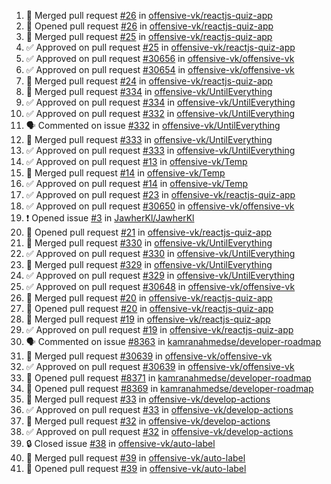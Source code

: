 <!--START_SECTION:activity-->
1. 🎉  Merged pull request [#26](https://github.com/offensive-vk/reactjs-quiz-app/pull/26) in [offensive-vk/reactjs-quiz-app](https://github.com/offensive-vk/reactjs-quiz-app)
2. 💪 Opened pull request [#26](https://github.com/offensive-vk/reactjs-quiz-app/pull/26) in [offensive-vk/reactjs-quiz-app](https://github.com/offensive-vk/reactjs-quiz-app)
3. 🎉  Merged pull request [#25](https://github.com/offensive-vk/reactjs-quiz-app/pull/25) in [offensive-vk/reactjs-quiz-app](https://github.com/offensive-vk/reactjs-quiz-app)
4. ✅ Approved on pull request [#25](https://github.com/offensive-vk/reactjs-quiz-app/pull/25) in [offensive-vk/reactjs-quiz-app](https://github.com/offensive-vk/reactjs-quiz-app)
5. ✅ Approved on pull request [#30656](https://github.com/offensive-vk/offensive-vk/pull/30656) in [offensive-vk/offensive-vk](https://github.com/offensive-vk/offensive-vk)
6. ✅ Approved on pull request [#30654](https://github.com/offensive-vk/offensive-vk/pull/30654) in [offensive-vk/offensive-vk](https://github.com/offensive-vk/offensive-vk)
7. 🎉  Merged pull request [#24](https://github.com/offensive-vk/reactjs-quiz-app/pull/24) in [offensive-vk/reactjs-quiz-app](https://github.com/offensive-vk/reactjs-quiz-app)
8. 🎉  Merged pull request [#334](https://github.com/offensive-vk/UntilEverything/pull/334) in [offensive-vk/UntilEverything](https://github.com/offensive-vk/UntilEverything)
9. ✅ Approved on pull request [#334](https://github.com/offensive-vk/UntilEverything/pull/334) in [offensive-vk/UntilEverything](https://github.com/offensive-vk/UntilEverything)
10. ✅ Approved on pull request [#332](https://github.com/offensive-vk/UntilEverything/pull/332) in [offensive-vk/UntilEverything](https://github.com/offensive-vk/UntilEverything)
11. 🗣 Commented on issue [#332](https://github.com/offensive-vk/UntilEverything/issues/332) in [offensive-vk/UntilEverything](https://github.com/offensive-vk/UntilEverything)
12. 🎉  Merged pull request [#333](https://github.com/offensive-vk/UntilEverything/pull/333) in [offensive-vk/UntilEverything](https://github.com/offensive-vk/UntilEverything)
13. ✅ Approved on pull request [#333](https://github.com/offensive-vk/UntilEverything/pull/333) in [offensive-vk/UntilEverything](https://github.com/offensive-vk/UntilEverything)
14. ✅ Approved on pull request [#13](https://github.com/offensive-vk/Temp/pull/13) in [offensive-vk/Temp](https://github.com/offensive-vk/Temp)
15. 🎉  Merged pull request [#14](https://github.com/offensive-vk/Temp/pull/14) in [offensive-vk/Temp](https://github.com/offensive-vk/Temp)
16. ✅ Approved on pull request [#14](https://github.com/offensive-vk/Temp/pull/14) in [offensive-vk/Temp](https://github.com/offensive-vk/Temp)
17. ✅ Approved on pull request [#23](https://github.com/offensive-vk/reactjs-quiz-app/pull/23) in [offensive-vk/reactjs-quiz-app](https://github.com/offensive-vk/reactjs-quiz-app)
18. ✅ Approved on pull request [#30650](https://github.com/offensive-vk/offensive-vk/pull/30650) in [offensive-vk/offensive-vk](https://github.com/offensive-vk/offensive-vk)
19. ❗ Opened issue [#3](https://github.com/JawherKl/JawherKl/issues/3) in [JawherKl/JawherKl](https://github.com/JawherKl/JawherKl)
20. 💪 Opened pull request [#21](https://github.com/offensive-vk/reactjs-quiz-app/pull/21) in [offensive-vk/reactjs-quiz-app](https://github.com/offensive-vk/reactjs-quiz-app)
21. 🎉  Merged pull request [#330](https://github.com/offensive-vk/UntilEverything/pull/330) in [offensive-vk/UntilEverything](https://github.com/offensive-vk/UntilEverything)
22. ✅ Approved on pull request [#330](https://github.com/offensive-vk/UntilEverything/pull/330) in [offensive-vk/UntilEverything](https://github.com/offensive-vk/UntilEverything)
23. 🎉  Merged pull request [#329](https://github.com/offensive-vk/UntilEverything/pull/329) in [offensive-vk/UntilEverything](https://github.com/offensive-vk/UntilEverything)
24. ✅ Approved on pull request [#329](https://github.com/offensive-vk/UntilEverything/pull/329) in [offensive-vk/UntilEverything](https://github.com/offensive-vk/UntilEverything)
25. ✅ Approved on pull request [#30648](https://github.com/offensive-vk/offensive-vk/pull/30648) in [offensive-vk/offensive-vk](https://github.com/offensive-vk/offensive-vk)
26. 🎉  Merged pull request [#20](https://github.com/offensive-vk/reactjs-quiz-app/pull/20) in [offensive-vk/reactjs-quiz-app](https://github.com/offensive-vk/reactjs-quiz-app)
27. 💪 Opened pull request [#20](https://github.com/offensive-vk/reactjs-quiz-app/pull/20) in [offensive-vk/reactjs-quiz-app](https://github.com/offensive-vk/reactjs-quiz-app)
28. 🎉  Merged pull request [#19](https://github.com/offensive-vk/reactjs-quiz-app/pull/19) in [offensive-vk/reactjs-quiz-app](https://github.com/offensive-vk/reactjs-quiz-app)
29. ✅ Approved on pull request [#19](https://github.com/offensive-vk/reactjs-quiz-app/pull/19) in [offensive-vk/reactjs-quiz-app](https://github.com/offensive-vk/reactjs-quiz-app)
30. 🗣 Commented on issue [#8363](https://github.com/kamranahmedse/developer-roadmap/issues/8363) in [kamranahmedse/developer-roadmap](https://github.com/kamranahmedse/developer-roadmap)
31. 🎉  Merged pull request [#30639](https://github.com/offensive-vk/offensive-vk/pull/30639) in [offensive-vk/offensive-vk](https://github.com/offensive-vk/offensive-vk)
32. ✅ Approved on pull request [#30639](https://github.com/offensive-vk/offensive-vk/pull/30639) in [offensive-vk/offensive-vk](https://github.com/offensive-vk/offensive-vk)
33. 💪 Opened pull request [#8371](https://github.com/kamranahmedse/developer-roadmap/pull/8371) in [kamranahmedse/developer-roadmap](https://github.com/kamranahmedse/developer-roadmap)
34. 💪 Opened pull request [#8369](https://github.com/kamranahmedse/developer-roadmap/pull/8369) in [kamranahmedse/developer-roadmap](https://github.com/kamranahmedse/developer-roadmap)
35. 🎉  Merged pull request [#33](https://github.com/offensive-vk/develop-actions/pull/33) in [offensive-vk/develop-actions](https://github.com/offensive-vk/develop-actions)
36. ✅ Approved on pull request [#33](https://github.com/offensive-vk/develop-actions/pull/33) in [offensive-vk/develop-actions](https://github.com/offensive-vk/develop-actions)
37. 🎉  Merged pull request [#32](https://github.com/offensive-vk/develop-actions/pull/32) in [offensive-vk/develop-actions](https://github.com/offensive-vk/develop-actions)
38. ✅ Approved on pull request [#32](https://github.com/offensive-vk/develop-actions/pull/32) in [offensive-vk/develop-actions](https://github.com/offensive-vk/develop-actions)
39. 🔒 Closed issue [#38](https://github.com/offensive-vk/auto-label/issues/38) in [offensive-vk/auto-label](https://github.com/offensive-vk/auto-label)
40. 🎉  Merged pull request [#39](https://github.com/offensive-vk/auto-label/pull/39) in [offensive-vk/auto-label](https://github.com/offensive-vk/auto-label)
41. 💪 Opened pull request [#39](https://github.com/offensive-vk/auto-label/pull/39) in [offensive-vk/auto-label](https://github.com/offensive-vk/auto-label)
<!--END_SECTION:activity-->